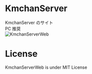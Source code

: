 # KmchanServer

KmchanServer のサイト<br>
PC 推奨<br>
![KmchanServerWeb](https://fa0311.github.io/KmchanServerWeb/)

# License

KmchanServerWeb is under MIT License
